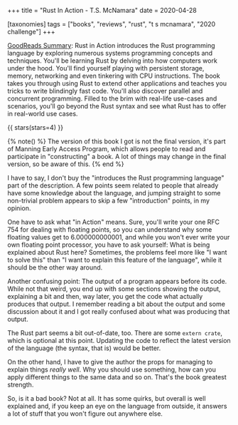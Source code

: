 +++
title = "Rust In Action - T.S. McNamara"
date = 2020-04-28

[taxonomies]
tags = ["books", "reviews", "rust", "t s mcnamara", "2020 challenge"]
+++

[GoodReads Summary](https://www.goodreads.com/book/show/45731908-rust-in-action):
Rust in Action introduces the Rust programming language by exploring numerous
systems programming concepts and techniques. You'll be learning Rust by delving
into how computers work under the hood. You'll find yourself playing with
persistent storage, memory, networking and even tinkering with CPU
instructions. The book takes you through using Rust to extend other
applications and teaches you tricks to write blindingly fast code. You'll also
discover parallel and concurrent programming. Filled to the brim with
real-life use-cases and scenarios, you'll go beyond the Rust syntax and see
what Rust has to offer in real-world use cases.

<!-- more -->

{{ stars(stars=4) }}

{% note() %}
The version of this book I got is not the final version, it's part of
Manning Early Access Program, which allows people to read and participate in
"constructing" a book. A lot of things may change in the final version, so be
aware of this.
{% end %}

I have to say, I don't buy the "introduces the Rust programming language" part
of the description. A few points seem related to people that already have some
knowledge about the language, and jumping straight to some non-trivial problem
appears to skip a few "introduction" points, in my opinion.

One have to ask what "in Action" means. Sure, you'll write your one RFC
754 for dealing with floating points, so you can understand why some floating
values get to 6.000000000001, and while you won't ever write your own floating
point processor, you have to ask yourself: What is being explained about Rust
here? Sometimes, the problems feel more like "I want to solve this" than "I
want to explain this feature of the language", while it should be the other
way around.

Another confusing point: The output of a program appears before its code.
While not that weird, you end up with some sections showing the output,
explaining a bit and then, way later, you get the code what actually produces
that output. I remember reading a bit about the output and some discussion
about it and I got really confused about what was producing that output.

The Rust part seems a bit out-of-date, too. There are some `extern crate`,
which is optional at this point. Updating the code to reflect the latest
version of the language (the syntax, that is) would be better.

On the other hand, I have to give the author the props for managing to explain
things _really well_. Why you should use something, how can you apply
different things to the same data and so on. That's the book greatest
strength.

So, is it a bad book? Not at all. It has some quirks, but overall is well
explained and, if you keep an eye on the language from outside, it answers a
lot of stuff that you won't figure out anywhere else.
